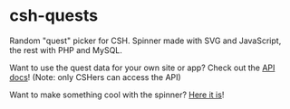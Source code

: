 csh-quests
==========

Random "quest" picker for CSH. Spinner made with SVG and JavaScript, the rest with PHP and MySQL.

Want to use the quest data for your own site or app? Check out the [API docs](https://github.com/bencentra/csh-quests/blob/master/api/README.md)! (Note: only CSHers can access the API)

Want to make something cool with the spinner? [Here it is](https://gist.github.com/bencentra/5790501)!
